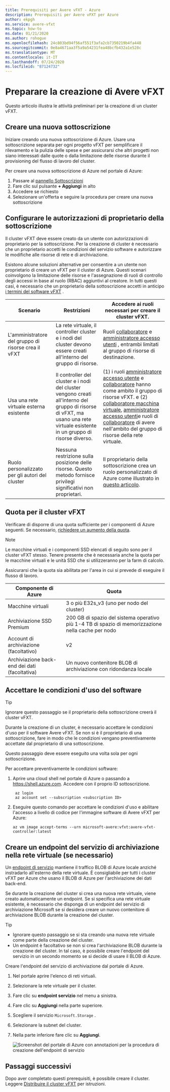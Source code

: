```yaml
---
title: Prerequisiti per Avere vFXT - Azure
description: Prerequisiti per Avere vFXT per Azure
author: ekpgh
ms.service: avere-vfxt
ms.topic: how-to
ms.date: 01/21/2020
ms.author: rohogue
ms.openlocfilehash: 24c803bd94f56af551f3afa2cb7350219b4fa448
ms.sourcegitcommit: 0e8a4671aa3f5a9a54231fea48bcfb432a1e528c
ms.translationtype: MT
ms.contentlocale: it-IT
ms.lasthandoff: 07/24/2020
ms.locfileid: "87124732"
---
```

# <a name="prepare-to-create-the-avere-vfxt"></a>Preparare la creazione di Avere vFXT

Questo articolo illustra le attività preliminari per la creazione di un cluster vFXT.

## <a name="create-a-new-subscription"></a>Creare una nuova sottoscrizione

Iniziare creando una nuova sottoscrizione di Azure. Usare una sottoscrizione separata per ogni progetto vFXT per semplificare il rilevamento e la pulizia delle spese e per assicurarsi che altri progetti non siano interessati dalle quote o dalla limitazione delle risorse durante il provisioning del flusso di lavoro del cluster.

Per creare una nuova sottoscrizione di Azure nel portale di Azure:

1. Passare al [pannello Sottoscrizioni](https://ms.portal.azure.com/#blade/Microsoft_Azure_Billing/SubscriptionsBlade)
1. Fare clic sul pulsante **+ Aggiungi** in alto
1. Accedere se richiesto
1. Selezionare un'offerta e seguire la procedura per creare una nuova sottoscrizione

## <a name="configure-subscription-owner-permissions"></a>Configurare le autorizzazioni di proprietario della sottoscrizione

Il cluster vFXT deve essere creato da un utente con autorizzazioni di proprietario per la sottoscrizione. Per la creazione di cluster è necessario che un proprietario accetti le condizioni del servizio software e autorizzare le modifiche alle risorse di rete e di archiviazione.

Esistono alcune soluzioni alternative per consentire a un utente non proprietario di creare un vFXT per il cluster di Azure. Questi scenari coinvolgono la limitazione delle risorse e l'assegnazione di ruoli di controllo degli accessi in base al ruolo (RBAC) aggiuntivi al creatore. In tutti questi casi, è necessario che un proprietario della sottoscrizione accetti in anticipo [i termini del software vFXT](#accept-software-terms) .

| Scenario | Restrizioni | Accedere ai ruoli necessari per creare il cluster vFXT. |
|----------|--------|-------|
| L'amministratore del gruppo di risorse crea il vFXT | La rete virtuale, il controller cluster e i nodi del cluster devono essere creati all'interno del gruppo di risorse. | Ruoli [collaboratore](../role-based-access-control/built-in-roles.md#contributor) e [amministratore accesso utenti](../role-based-access-control/built-in-roles.md#user-access-administrator) , entrambi limitati al gruppo di risorse di destinazione. |
| Usa una rete virtuale esterna esistente | Il controller del cluster e i nodi del cluster vengono creati all'interno del gruppo di risorse di vFXT, ma usano una rete virtuale esistente in un gruppo di risorse diverso. | (1) i ruoli [amministratore accesso utente](../role-based-access-control/built-in-roles.md#user-access-administrator) e [collaboratore](../role-based-access-control/built-in-roles.md#contributor) hanno come ambito il gruppo di risorse vFXT. e (2) [collaboratore macchina virtuale](../role-based-access-control/built-in-roles.md#virtual-machine-contributor), [amministratore accesso utenti](../role-based-access-control/built-in-roles.md#user-access-administrator)e ruoli di [collaboratore](../role-based-access-control/built-in-roles.md#avere-contributor) di avere nell'ambito del gruppo di risorse della rete virtuale. |
| Ruolo personalizzato per gli autori del cluster | Nessuna restrizione sulla posizione delle risorse. Questo metodo fornisce privilegi significativi non proprietari. | Il proprietario della sottoscrizione crea un ruolo personalizzato di Azure come illustrato in [questo articolo](avere-vfxt-non-owner.md). |

## <a name="quota-for-the-vfxt-cluster"></a>Quota per il cluster vFXT

Verificare di disporre di una quota sufficiente per i componenti di Azure seguenti. Se necessario, [richiedere un aumento della quota](https://docs.microsoft.com/azure/azure-supportability/resource-manager-core-quotas-request).

> [!NOTE]
> Le macchine virtuali e i componenti SSD elencati di seguito sono per il cluster vFXT stesso. Tenere presente che è necessaria anche la quota per le macchine virtuali e le unità SSD che si utilizzeranno per la farm di calcolo.
>
> Assicurarsi che la quota sia abilitata per l'area in cui si prevede di eseguire il flusso di lavoro.

|Componente di Azure|Quota|
|----------|-----------|
|Macchine virtuali|3 o più E32s_v3 (uno per nodo del cluster) |
|Archiviazione SSD Premium|200 GB di spazio del sistema operativo più 1-4 TB di spazio di memorizzazione nella cache per nodo |
|Account di archiviazione (facoltativo) |v2|
|Archiviazione back-end dei dati (facoltativa) |Un nuovo contenitore BLOB di archiviazione con ridondanza locale |
<!-- this table also appears in the overview - update it there if updating here -->

## <a name="accept-software-terms"></a>Accettare le condizioni d'uso del software

> [!TIP]
> Ignorare questo passaggio se il proprietario della sottoscrizione creerà il cluster vFXT.

Durante la creazione di un cluster, è necessario accettare le condizioni d'uso per il software Avere vFXT. Se non si è il proprietario di una sottoscrizione, fare in modo che le condizioni vengano preventivamente accettate dal proprietario di una sottoscrizione.

Questo passaggio deve essere eseguito una volta sola per ogni sottoscrizione.

Per accettare preventivamente le condizioni software:

1. Aprire una cloud shell nel portale di Azure o passando a <https://shell.azure.com>. Accedere con il proprio ID sottoscrizione.

   ```azurecli
    az login
    az account set --subscription <subscription ID>
   ```

1. Eseguire questo comando per accettare le condizioni d'uso e abilitare l'accesso a livello di codice per l'immagine software di Avere vFXT per Azure:

   ```azurecli
   az vm image accept-terms --urn microsoft-avere:vfxt:avere-vfxt-controller:latest
   ```

## <a name="create-a-storage-service-endpoint-in-your-virtual-network-if-needed"></a>Creare un endpoint del servizio di archiviazione nella rete virtuale (se necessario)

Un [endpoint di servizio](../virtual-network/virtual-network-service-endpoints-overview.md) mantiene il traffico BLOB di Azure locale anziché instradarlo all'esterno della rete virtuale. È consigliabile per tutti i cluster vFXT per Azure che usano il BLOB di Azure per l'archiviazione dei dati back-end.

Se durante la creazione del cluster si crea una nuova rete virtuale, viene creato automaticamente un endpoint. Se si specifica una rete virtuale esistente, è necessario che disponga di un endpoint del servizio di archiviazione Microsoft se si desidera creare un nuovo contenitore di archiviazione BLOB durante la creazione del cluster.<!-- if there is no endpoint in that situation, the cluster creation will fail -->

> [!TIP]
>
>* Ignorare questo passaggio se si sta creando una nuova rete virtuale come parte della creazione del cluster.
>* Un endpoint è facoltativo se non si crea l'archiviazione BLOB durante la creazione del cluster. In tal caso, è possibile creare l'endpoint del servizio in un secondo momento se si decide di usare il BLOB di Azure.

Creare l'endpoint del servizio di archiviazione dal portale di Azure.

1. Nel portale aprire l'elenco di reti virtuali.
1. Selezionare la rete virtuale per il cluster.
1. Fare clic su **endpoint servizio** nel menu a sinistra.
1. Fare clic su **Aggiungi** nella parte superiore.
1. Scegliere il servizio ``Microsoft.Storage`` .
1. Selezionare la subnet del cluster.
1. Nella parte inferiore fare clic su **Aggiungi**.

   ![Screenshot del portale di Azure con annotazioni per la procedura di creazione dell'endpoint di servizio](media/avere-vfxt-service-endpoint.png)

## <a name="next-steps"></a>Passaggi successivi

Dopo aver completato questi prerequisiti, è possibile creare il cluster. Leggere [Distribuire il cluster vFXT](avere-vfxt-deploy.md) per istruzioni.
